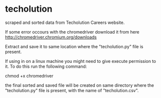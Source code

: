 # techolution
scraped and sorted data from Techolution Careers website.

If some error occours with the chromedriver download it from here http://chromedriver.chromium.org/downloads

Extract and save it to same location where the "techolution.py" file is present.

If using in on a linux machine you might need to give execute permission to it. To do this run the following command:

chmod +x chromedriver

the final sorted and saved file will be created on same directory where the "techolution.py" file is present, with the name of "techolution.csv".
